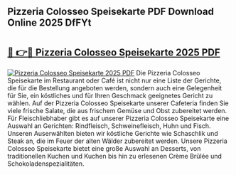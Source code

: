 ## Pizzeria Colosseo Speisekarte PDF Download Online 2025 DfFYt

# <h2><a href="http://gc89ork.nevu.top/?p=Pizzeria+Colosseo+Speisekarte">🔗 👉🔴 Pizzeria Colosseo Speisekarte 2025 PDF</a></h2>

[![Pizzeria Colosseo Speisekarte 2025 PDF](https://i.imgur.com/dBaPXMq.png)](http://gc89ork.nevu.top/?p=Pizzeria+Colosseo+Speisekarte)
Die Pizzeria Colosseo Speisekarte im Restaurant oder Café ist nicht nur eine Liste der Gerichte, die für die Bestellung angeboten werden, sondern auch eine Gelegenheit für Sie, ein köstliches und für Ihren Geschmack geeignetes Gericht zu wählen. Auf der Pizzeria Colosseo Speisekarte unserer Cafeteria finden Sie viele frische Salate, die aus frischem Gemüse und Obst zubereitet werden. Für Fleischliebhaber gibt es auf unserer Pizzeria Colosseo Speisekarte eine Auswahl an Gerichten: Rindfleisch, Schweinefleisch, Huhn und Fisch. Unseren Auserwählten bieten wir köstliche Gerichte wie Schaschlik und Steak an, die im Feuer der alten Wälder zubereitet werden. Unsere Pizzeria Colosseo Speisekarte bietet eine große Auswahl an Desserts, von traditionellen Kuchen und Kuchen bis hin zu erlesenen Crème Brûlée und Schokoladenspezialitäten.

